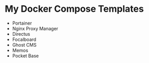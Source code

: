 # My Docker Compose Templates

- Portainer
- Nginx Proxy Manager
- Directus
- Focalboard
- Ghost CMS
- Memos
- Pocket Base